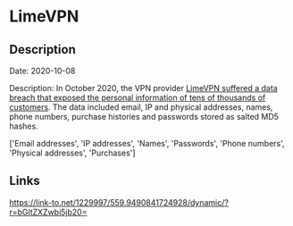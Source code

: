 # LimeVPN

## Description

Date: 2020-10-08

Description:
In October 2020, the VPN provider <a href="https://threatpost.com/hacked-data-limevpn-dark-web/167492/" target="_blank" rel="noopener">LimeVPN suffered a data breach that exposed the personal information of tens of thousands of customers</a>. The data included email, IP and physical addresses, names, phone numbers, purchase histories and passwords stored as salted MD5 hashes.


['Email addresses', 'IP addresses', 'Names', 'Passwords', 'Phone numbers', 'Physical addresses', 'Purchases']

## Links

https://link-to.net/1229997/559.9490841724928/dynamic/?r=bGltZXZwbi5jb20=